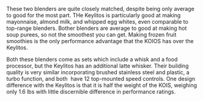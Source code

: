 These two blenders are quite closely matched, despite being only average to good for the most part. THe Keylitos is particularly good at making  mayonnaise, almond milk, and whipped egg whites, even comparable to top-range blenders. Bother blenders are average to good at making hot soup purees, so not the smoothest you can get. Making frozen fruit smoothies is the only performance advantage that the KOIOS has over the Keylitos.

Both these blenders come as sets which include a whisk and a food processor, but the Keylitos has an additional latte whisker. Their building quality is very similar incorporating brushed stainless steel and plastic, a turbo function, and both  have 12 top-mounted speed controls. One design difference with the Keylitos is that it is half the weight of the KOIS, weighing only 1.6 lbs with little discernible difference in performance ratings.